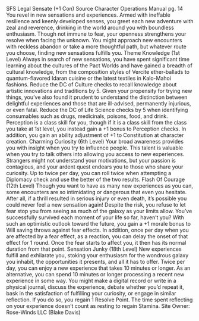 
SFS Legal Sensate (+1 Con)
Source Character Operations Manual pg. 14
You revel in new sensations and experiences. Armed with ineffable resilience and keenly developed senses, you greet each new adventure with zeal and reverence, drinking in the world around you with boundless enthusiasm. Though not immune to fear, your openness strengthens your resolve when facing the unknown. You might approach new encounters with reckless abandon or take a more thoughtful path, but whatever route you choose, finding new sensations fulfills you.
Theme Knowledge (1st Level)
Always in search of new sensations, you have spent significant time learning about the cultures of the Pact Worlds and have gained a breadth of cultural knowledge, from the composition styles of Vercite ether-ballads to quantum-flavored Idaran cuisine or the latest textiles in Kalo-Mahoi fashions. Reduce the DC of Culture checks to recall knowledge about artistic innovations and traditions by 5. Given your propensity for trying new things, you’ve also found it prudent to understand the distinction between delightful experiences and those that are ill-advised, permanently injurious, or even fatal. Reduce the DC of Life Science checks by 5 when identifying consumables such as drugs, medicinals, poisons, food, and drink.
Perception is a class skill for you, though if it is a class skill from the class you take at 1st level, you instead gain a +1 bonus to Perception checks. In addition, you gain an ability adjustment of +1 to Constitution at character creation.
Charming Curiosity (6th Level)
Your broad awareness provides you with insight when you try to influence people. This talent is valuable when you try to talk others into allowing you access to new experiences. Strangers might not understand your motivations, but your passion is contagious, and your ardent quest endears you to those who share your curiosity. Up to twice per day, you can roll twice when attempting a Diplomacy check and use the better of the two results.
Flash Of Courage (12th Level)
Though you want to have as many new experiences as you can, some encounters are so intimidating or dangerous that even you hesitate. After all, if a thrill resulted in serious injury or even death, it’s possible you could never feel a new sensation again! Despite the risk, you refuse to let fear stop you from seeing as much of the galaxy as your limits allow. You’ve successfully survived each moment of your life so far, haven’t you? With such an optimistic outlook toward the future, you gain a +1 morale bonus to Will saving throws against fear effects. In addition, once per day when you are affected by a fear effect, as a reaction, you can delay the onset of that effect for 1 round. Once the fear starts to affect you, it then has its normal duration from that point.
Sensation Junky (18th Level)
New experiences fulfill and exhilarate you, stoking your enthusiasm for the wondrous galaxy you inhabit, the opportunities it presents, and all it has to offer. Twice per day, you can enjoy a new experience that takes 10 minutes or longer. As an alternative, you can spend 10 minutes or longer processing a recent new experience in some way. You might make a digital record or write in a physical journal, discuss the experience, debate whether you’d repeat it, bask in the satisfaction of fulfilling your curiosity, or engage in similar reflection. If you do so, you regain 1 Resolve Point. The time spent reflecting on your experience doesn’t count as resting to regain Stamina.
Site Owner: Rose-Winds LLC (Blake Davis)